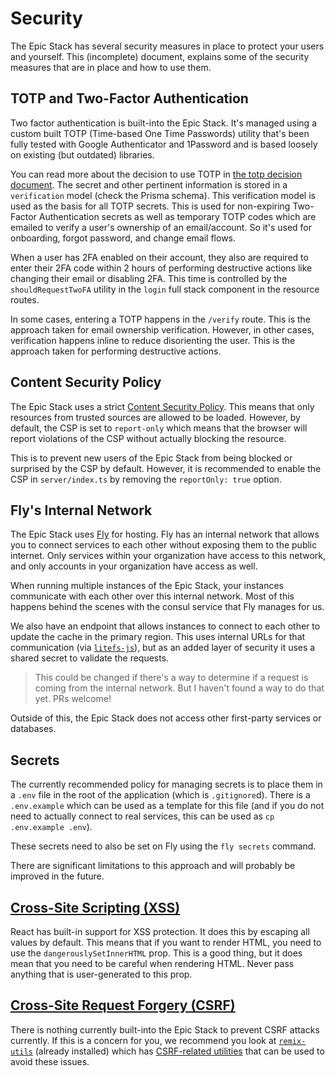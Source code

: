 # Security

The Epic Stack has several security measures in place to protect your users and
yourself. This (incomplete) document, explains some of the security measures
that are in place and how to use them.

## TOTP and Two-Factor Authentication

Two factor authentication is built-into the Epic Stack. It's managed using a
custom built TOTP (Time-based One Time Passwords) utility that's been fully
tested with Google Authenticator and 1Password and is based loosely on existing
(but outdated) libraries.

You can read more about the decision to use TOTP in
[the totp decision document](./decisions/014-totp.md). The secret and other
pertinent information is stored in a `verification` model (check the Prisma
schema). This verification model is used as the basis for all TOTP secrets. This
is used for non-expiring Two-Factor Authentication secrets as well as temporary
TOTP codes which are emailed to verify a user's ownership of an email/account.
So it's used for onboarding, forgot password, and change email flows.

When a user has 2FA enabled on their account, they also are required to enter
their 2FA code within 2 hours of performing destructive actions like changing
their email or disabling 2FA. This time is controlled by the
`shouldRequestTwoFA` utility in the `login` full stack component in the resource
routes.

In some cases, entering a TOTP happens in the `/verify` route. This is the
approach taken for email ownership verification. However, in other cases,
verification happens inline to reduce disorienting the user. This is the
approach taken for performing destructive actions.

## Content Security Policy

The Epic Stack uses a strict
[Content Security Policy](https://developer.mozilla.org/en-US/docs/Web/HTTP/CSP).
This means that only resources from trusted sources are allowed to be loaded.
However, by default, the CSP is set to `report-only` which means that the
browser will report violations of the CSP without actually blocking the
resource.

This is to prevent new users of the Epic Stack from being blocked or surprised
by the CSP by default. However, it is recommended to enable the CSP in
`server/index.ts` by removing the `reportOnly: true` option.

## Fly's Internal Network

The Epic Stack uses [Fly](https://fly.io) for hosting. Fly has an internal
network that allows you to connect services to each other without exposing them
to the public internet. Only services within your organization have access to
this network, and only accounts in your organization have access as well.

When running multiple instances of the Epic Stack, your instances communicate
with each other over this internal network. Most of this happens behind the
scenes with the consul service that Fly manages for us.

We also have an endpoint that allows instances to connect to each other to
update the cache in the primary region. This uses internal URLs for that
communication (via [`litefs-js`](https://github.com/fly-apps/litefs-js)), but as
an added layer of security it uses a shared secret to validate the requests.

> This could be changed if there's a way to determine if a request is coming
> from the internal network. But I haven't found a way to do that yet. PRs
> welcome!

Outside of this, the Epic Stack does not access other first-party services or
databases.

## Secrets

The currently recommended policy for managing secrets is to place them in a
`.env` file in the root of the application (which is `.gitignore`d). There is a
`.env.example` which can be used as a template for this file (and if you do not
need to actually connect to real services, this can be used as
`cp .env.example .env`).

These secrets need to also be set on Fly using the `fly secrets` command.

There are significant limitations to this approach and will probably be improved
in the future.

## [Cross-Site Scripting (XSS)](https://developer.mozilla.org/en-US/docs/Glossary/Cross-site_scripting)

React has built-in support for XSS protection. It does this by escaping all
values by default. This means that if you want to render HTML, you need to use
the `dangerouslySetInnerHTML` prop. This is a good thing, but it does mean that
you need to be careful when rendering HTML. Never pass anything that is
user-generated to this prop.

## [Cross-Site Request Forgery (CSRF)](https://developer.mozilla.org/en-US/docs/Glossary/CSRF)

There is nothing currently built-into the Epic Stack to prevent CSRF attacks
currently. If this is a concern for you, we recommend you look at
[`remix-utils`](https://github.com/sergiodxa/remix-utils) (already installed)
which has
[CSRF-related utilities](https://github.com/sergiodxa/remix-utils#csrf) that can
be used to avoid these issues.
